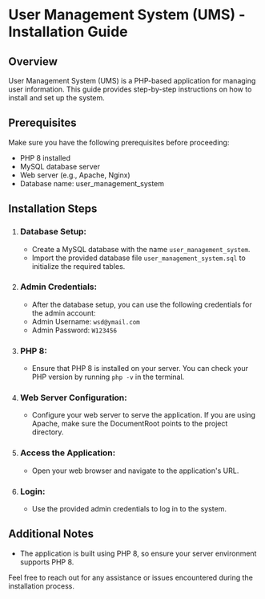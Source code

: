 <!DOCTYPE html>
<html lang="en">
<head>
    <meta charset="UTF-8">
</head>
<body>

<h1>User Management System (UMS) - Installation Guide</h1>

<h2>Overview</h2>

<p>User Management System (UMS) is a PHP-based application for managing user information. This guide provides step-by-step instructions on how to install and set up the system.</p>

<h2>Prerequisites</h2>

<p>Make sure you have the following prerequisites before proceeding:</p>

<ul>
    <li>PHP 8 installed</li>
    <li>MySQL database server</li>
    <li>Web server (e.g., Apache, Nginx)</li>
    <li>Database name: user_management_system</li>
</ul>

<h2>Installation Steps</h2>

<ol>
    <li>
        <h3>Database Setup:</h3>
        <ul>
            <li>Create a MySQL database with the name <code>user_management_system</code>.</li>
            <li>Import the provided database file <code>user_management_system.sql</code> to initialize the required tables.</li>
        </ul>
    </li>
    <li>
        <h3>Admin Credentials:</h3>
        <ul>
            <li>After the database setup, you can use the following credentials for the admin account:</li>
            <li>Admin Username: <code>wsd@ymail.com</code></li>
            <li>Admin Password: <code>W123456</code></li>
        </ul>
    </li>
    <li>
        <h3>PHP 8:</h3>
        <ul>
            <li>Ensure that PHP 8 is installed on your server. You can check your PHP version by running <code>php -v</code> in the terminal.</li>
        </ul>
    </li>
    <li>
        <h3>Web Server Configuration:</h3>
        <ul>
            <li>Configure your web server to serve the application. If you are using Apache, make sure the DocumentRoot points to the project directory.</li>
        </ul>
    </li>
    <li>
        <h3>Access the Application:</h3>
        <ul>
            <li>Open your web browser and navigate to the application's URL.</li>
        </ul>
    </li>
    <li>
        <h3>Login:</h3>
        <ul>
            <li>Use the provided admin credentials to log in to the system.</li>
        </ul>
    </li>
</ol>

<h2>Additional Notes</h2>

<ul>
    <li>The application is built using PHP 8, so ensure your server environment supports PHP 8.</li>
</ul>

<p>Feel free to reach out for any assistance or issues encountered during the installation process.</p>

</body>
</html>
